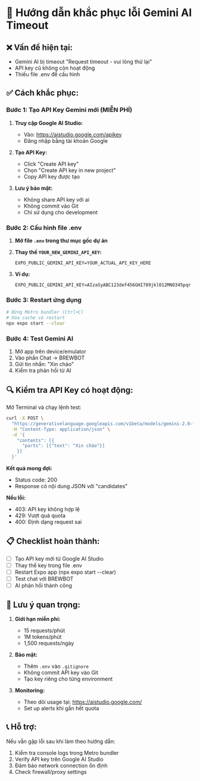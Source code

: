 # 🔧 Hướng dẫn khắc phục lỗi Gemini AI Timeout

## ❌ Vấn đề hiện tại:
- Gemini AI bị timeout "Request timeout - vui lòng thử lại"
- API key cũ không còn hoạt động
- Thiếu file .env để cấu hình

## ✅ Cách khắc phục:

### Bước 1: Tạo API Key Gemini mới (MIỄN PHÍ)

1. **Truy cập Google AI Studio:**
   - Vào: https://aistudio.google.com/apikey
   - Đăng nhập bằng tài khoản Google

2. **Tạo API Key:**
   - Click "Create API key"
   - Chọn "Create API key in new project"
   - Copy API key được tạo

3. **Lưu ý bảo mật:**
   - Không share API key với ai
   - Không commit vào Git
   - Chỉ sử dụng cho development

### Bước 2: Cấu hình file .env

1. **Mở file `.env` trong thư mục gốc dự án**

2. **Thay thế `YOUR_NEW_GEMINI_API_KEY`:**
   ```env
   EXPO_PUBLIC_GEMINI_API_KEY=YOUR_ACTUAL_API_KEY_HERE
   ```

3. **Ví dụ:**
   ```env
   EXPO_PUBLIC_GEMINI_API_KEY=AIzaSyABC123def456GHI789jkl012MNO345pqr
   ```

### Bước 3: Restart ứng dụng

```bash
# Dừng Metro bundler (Ctrl+C)
# Xóa cache và restart
npx expo start --clear
```

### Bước 4: Test Gemini AI

1. Mở app trên device/emulator
2. Vào phần Chat → BREWBOT
3. Gửi tin nhắn: "Xin chào"
4. Kiểm tra phản hồi từ AI

## 🔍 Kiểm tra API Key có hoạt động:

Mở Terminal và chạy lệnh test:

```bash
curl -X POST \
  "https://generativelanguage.googleapis.com/v1beta/models/gemini-2.0-flash:generateContent?key=YOUR_API_KEY" \
  -H "Content-Type: application/json" \
  -d '{
    "contents": [{
      "parts": [{"text": "Xin chào"}]
    }]
  }'
```

**Kết quả mong đợi:**
- Status code: 200
- Response có nội dung JSON với "candidates"

**Nếu lỗi:**
- 403: API key không hợp lệ
- 429: Vượt quá quota
- 400: Định dạng request sai

## 📋 Checklist hoàn thành:

- [ ] Tạo API key mới từ Google AI Studio
- [ ] Thay thế key trong file .env
- [ ] Restart Expo app (npx expo start --clear)
- [ ] Test chat với BREWBOT
- [ ] AI phản hồi thành công

## 🚨 Lưu ý quan trọng:

1. **Giới hạn miễn phí:**
   - 15 requests/phút
   - 1M tokens/phút
   - 1,500 requests/ngày

2. **Bảo mật:**
   - Thêm `.env` vào `.gitignore`
   - Không commit API key vào Git
   - Tạo key riêng cho từng environment

3. **Monitoring:**
   - Theo dõi usage tại: https://aistudio.google.com/
   - Set up alerts khi gần hết quota

## 📞 Hỗ trợ:

Nếu vẫn gặp lỗi sau khi làm theo hướng dẫn:
1. Kiểm tra console logs trong Metro bundler
2. Verify API key trên Google AI Studio
3. Đảm bảo network connection ổn định
4. Check firewall/proxy settings 